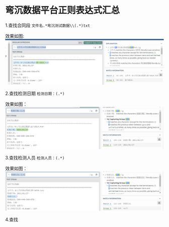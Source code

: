 # 弯沉数据平台正则表达式汇总
1.查找合同段
`文件名.*弯沉测试数据\\(.*)txt`

效果如图:
![输入图片说明](/imgs/2022-11-03/MC984q1F57tgfO6B.png)

2.查找检测日期
`检测日期：(.*)`

效果如图：
![输入图片说明](/imgs/2022-11-03/KqYbwIREPrR2oXkK.png)

3.查找检测人员
`检测人员：(.*)`

效果如图：
![输入图片说明](/imgs/2022-11-03/9lZ1ahreiGalrMyR.png)

4.查找
<!--stackedit_data:
eyJoaXN0b3J5IjpbNTUxODg2MzUyLDY3OTQ3MzY3NV19
-->